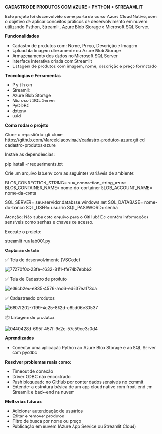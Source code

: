 **CADASTRO DE PRODUTOS COM AZURE + PYTHON + STREAAMLIT**

Este projeto foi desenvolvido como parte do curso Azure Cloud Native,
com o objetivo de aplicar conceitos práticos de desenvolvimento em nuvem utilizando Python, Streamlit, Azure Blob Storage e Microsoft SQL Server.

**Funcionalidades**
- Cadastro de produtos com: Nome, Preço, Descrição e Imagem
- Upload da imagem diretamente no Azure Blob Storage
- Armazenamento dos dados no Microsoft SQL Server
- Interface interativa criada com Streamlit
- Listagem de produtos com imagem, nome, descrição e preço formatado

**Tecnologias e Ferramentas**
- P y t h o n
- Streamlit
- Azure Blob Storage
- Microsoft SQL Server
- PyODBC
- dotenv
- uuid

**Como rodar o projeto**

Clone o repositório:
git clone https://github.com/MarceloIacovinaJr/cadastro-produtos-azure.git
cd cadastro-produtos-azure

Instale as dependências:

pip install -r requeriments.txt

Crie um arquivo lab.env com as seguintes variáveis de ambiente:

BLOB_CONNECTION_STRING= sua_connection_string_azure
BLOB_CONTAINER_NAME= nome-do-container
BLOB_ACCOUNT_NAME= nome-da-conta

SQL_SERVER= seu-servidor.database.windows.net
SQL_DATABASE= nome-do-banco
SQL_USER= usuario
SQL_PASSWORD= senha
 
Atenção: Não suba este arquivo para o GitHub! Ele contém informações sensíveis como senhas e chaves de acesso.

Execute o projeto:

streamlit run lab001.py


**Capturas de tela**

✅ Tela de desenvolvimento (VSCode)

![77270f0c-23fe-4632-81f1-ffe74b7ebbb2](https://github.com/user-attachments/assets/7b148329-16ee-45a3-9878-025030d632aa)


✅ Tela de Cadastro de produto

![e36cb2ec-e835-4576-aac6-ed637ea173ca](https://github.com/user-attachments/assets/73f8f379-b4fa-46bd-8b34-5d14cd8dbe14)


✅ Cadastrando produtos

![6807f202-7f99-4c25-862d-c8bd06e30537](https://github.com/user-attachments/assets/c39196cb-6d84-418d-a09f-b4b7f0bbea8e)


📦 Listagem de produtos

![0440428d-695f-457f-9e2c-57d59ce3a0d4](https://github.com/user-attachments/assets/3e5aaf04-8550-44ad-8fd3-8950514762a9)


**Aprendizados**
- Conectar uma aplicação Python ao Azure Blob Storage e ao SQL Server com pyodbc

**Resolver problemas reais como:**
- Timeout de conexão
- Driver ODBC não encontrado
- Push bloqueado no GitHub por conter dados sensíveis no commit
- Entender a estrutura básica de um app cloud native com front-end em Streamlit e back-end na nuvem

**Melhorias futuras**
- Adicionar autenticação de usuários
- Editar e remover produtos
- Filtro de busca por nome ou preço
- Publicação em nuvem (Azure App Service ou Streamlit Cloud)


